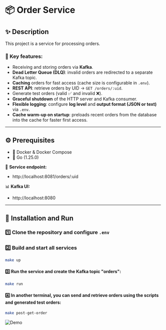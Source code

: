 # 📦 Order Service

## ✨ Description
This project is a service for processing orders.  

### 🔑 Key features:
-  Receiving and storing orders via **Kafka**.  
-  **Dead Letter Queue (DLQ)**: invalid orders are redirected to a separate Kafka topic.  
-  **Caching** orders for fast access (cache size is configurable in `.env`).  
-  **REST API**: retrieve orders by UID → `GET /orders/:uid`.  
-  Generate test orders (valid ✅ and invalid ❌).  
- **Graceful shutdown** of the HTTP server and Kafka consumer.  
-  **Flexible logging**: configure **log level** and **output format (JSON or text)** via `.env`.  
- **Cache warm-up on startup**: preloads recent orders from the database into the cache for faster first access.


---

## ⚙️ Prerequisites
- 🐳 Docker & Docker Compose  
- 🐹 Go (1.25.0)  

📍 **Service endpoint:**  
- http://localhost:8081/orders/:uid  

📊 **Kafka UI:**  
- http://localhost:8080  

---

## 🚀 Installation and Run

### 1️⃣ Clone the repository and configure `.env`

### 2️⃣ Build and start all services
```bash
make up
```
#### 3️⃣ Run the service and create the Kafka topic "orders":
```bash
make run
```
#### 4️⃣ In another terminal, you can send and retrieve orders using the scripts and generated test orders:
```bash
make post-get-order
```
![Demo](order_show.gif)